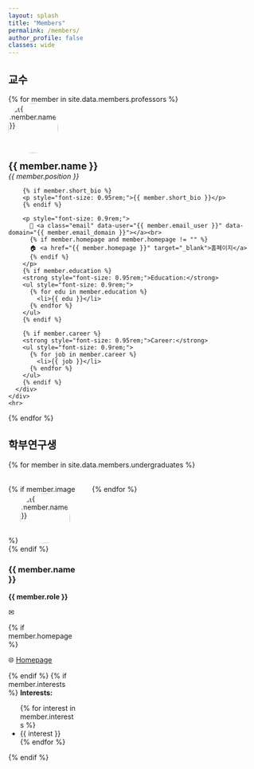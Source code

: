 ```yaml
---
layout: splash
title: "Members"
permalink: /members/
author_profile: false
classes: wide
---
```


<style>
.member-grid {
  display: flex;
  flex-wrap: wrap;
  gap: 2rem;
}
.member-card {
  flex: 1 1 calc(50% - 2rem); /* 2열: 50% - 여백 */
  max-width: calc(50% - 2rem);
}
@media (min-width: 960px) {
  .member-card {
    flex: 1 1 calc(33.333% - 2rem); /* 3열 for desktop */
    max-width: calc(33.333% - 2rem);
  }
}
</style>

## 교수

<div class="row">
  {% for member in site.data.members.professors %}
  <div class="col-12">
    <div class="row">
      <div class="col-3">
        <img src="{{ member.image }}" alt="{{ member.name }}" style="width: 100px; height: 100px; object-fit: cover; border-radius: 50%;">
      </div>
      <div class="col-9">
        <p><strong style="font-size: 1.2rem;">{{ member.name }}</strong><br>
        <em>{{ member.position }}</em></p>

        {% if member.short_bio %}
        <p style="font-size: 0.95rem;">{{ member.short_bio }}</p>
        {% endif %}

        <p style="font-size: 0.9rem;">
          📧 <a class="email" data-user="{{ member.email_user }}" data-domain="{{ member.email_domain }}"></a><br>
          {% if member.homepage and member.homepage != "" %}
          🏠 <a href="{{ member.homepage }}" target="_blank">홈페이지</a>
          {% endif %}
        </p>
        {% if member.education %}
        <strong style="font-size: 0.95rem;">Education:</strong>
        <ul style="font-size: 0.9rem;">
          {% for edu in member.education %}
            <li>{{ edu }}</li>
          {% endfor %}
        </ul>
        {% endif %}

        {% if member.career %}
        <strong style="font-size: 0.95rem;">Career:</strong>
        <ul style="font-size: 0.9rem;">
          {% for job in member.career %}
            <li>{{ job }}</li>
          {% endfor %}
        </ul>
        {% endif %}
      </div>
    </div>
    <hr>
  </div>
  {% endfor %}
</div>

<!-- ## 박사과정 -->

<!-- <div class="member-grid">
  {% for member in site.data.members.phd_students %}
  <div class="member-card">
    {% if member.image %}
    <img src="{{ member.image }}" alt="{{ member.name }}" style="width: 100px; height: 100px; object-fit: cover; border-radius: 50%;">
    {% endif %}
    <h3>{{ member.name }}</h3>
    <p><strong>{{ member.role }}</strong></p>
    <p>✉ {{ member.email }}</p>
    {% if member.homepage %}
    <p>🌐 <a href="{{ member.homepage }}" target="_blank">Homepage</a></p>
    {% endif %}
    {% if member.interests %}
    <strong>Interests:</strong>
    <ul>
      {% for interest in member.interests %}
      <li>{{ interest }}</li>
      {% endfor %}
    </ul>
    {% endif %}
  </div>
  {% endfor %}
</div> -->

<!-- ## 석사과정 -->

<!-- <div class="member-grid">
  {% for member in site.data.members.phd_students %}
  <div class="member-card">
    {% if member.image %}
    <img src="{{ member.image }}" alt="{{ member.name }}" style="width: 100px; height: 100px; object-fit: cover; border-radius: 50%;">
    {% endif %}
    <h3>{{ member.name }}</h3>
    <p><strong>{{ member.role }}</strong></p>
    <p>✉ {{ member.email }}</p>
    {% if member.homepage %}
    <p>🌐 <a href="{{ member.homepage }}" target="_blank">Homepage</a></p>
    {% endif %}
    {% if member.interests %}
    <strong>Interests:</strong>
    <ul>
      {% for interest in member.interests %}
      <li>{{ interest }}</li>
      {% endfor %}
    </ul>
    {% endif %}
  </div>
  {% endfor %}
</div> -->

## 학부연구생

<div class="member-grid">
  {% for member in site.data.members.undergraduates %}
  <div class="member-card">
    {% if member.image %}
    <img src="{{ member.image }}" alt="{{ member.name }}" style="width: 100px; height: 100px; object-fit: cover; border-radius: 50%;">
    {% endif %}
    <h3>{{ member.name }}</h3>
    <p><strong>{{ member.role }}</strong></p>
    <p>✉ <a class="email" data-user="{{ member.email_user }}" data-domain="{{ member.email_domain }}"></a></p>
    {% if member.homepage %}
    <p>🌐 <a href="{{ member.homepage }}" target="_blank">Homepage</a></p>
    {% endif %}
    {% if member.interests %}
    <strong>Interests:</strong>
    <ul>
      {% for interest in member.interests %}
      <li>{{ interest }}</li>
      {% endfor %}
    </ul>
    {% endif %}
  </div>
  {% endfor %}
</div>